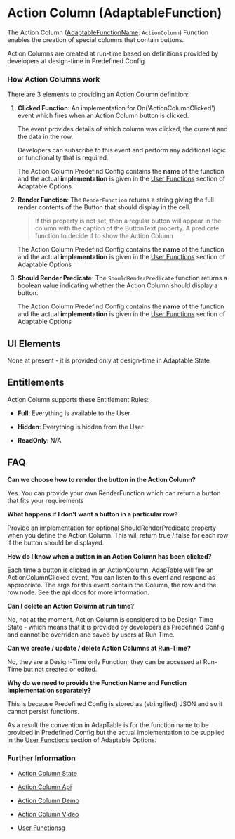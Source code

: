 # Action Column (AdaptableFunction)

The Action Column ([AdaptableFunctionName](https://api.adaptabletools.com/modules/_src_predefinedconfig_common_types_.html#adaptablefunctionname): `ActionColumn`) Function enables the creation of special columns that contain buttons.

Action Columns are created at run-time based on definitions provided by developers at design-time in Predefined Config 

### How Action Columns work

There are 3 elements to providing an Action Column definition:

1. **Clicked Function**: An implementation for On('ActionColumnClicked') event which fires when an Action Column button is clicked.

    The event provides details of which column was clicked, the current and the data in the row.  
    
    Developers can subscribe to this event and perform any additional logic or functionality that is required.

    The Action Column Predefind Config contains the **name** of the function and the actual **implementation** is given in the [User Functions](https://api.adaptabletools.com/modules/_src_adaptableoptions_userfunctions_.html) section of Adaptable Options.

2.  **Render Function**: The `RenderFunction` returns a string giving the full render contents of the Button that should display in the cell.

    > If this property is not set, then a regular button will appear in the column with the caption of the ButtonText property. A predicate function to decide if to show the Action Column

     The Action Column Predefind Config contains the **name** of the function and the actual **implementation** is given in the [User Functions](https://api.adaptabletools.com/modules/_src_adaptableoptions_userfunctions_.html) section of Adaptable Options


3.  **Should Render Predicate**: The `ShouldRenderPredicate` function returns a boolean value indicating whether the Action Column should display a button.

    The Action Column Predefind Config contains the **name** of the function and the actual **implementation** is given in the [User Functions](https://api.adaptabletools.com/modules/_src_adaptableoptions_userfunctions_.html) section of Adaptable Options


## UI Elements

None at present - it is provided only at design-time in Adaptable State

## Entitlements

Action Column supports these Entitlement Rules:

- **Full**: Everything is available to the User

- **Hidden**: Everything is hidden from the User

- **ReadOnly**: N/A

## FAQ

**Can we choose how to render the button in the Action Column?**

Yes. You can provide your own RenderFunction which can return a button that fits your requirements

**What happens if I don't want a button in a particular row?**

Provide an implementation for optional ShouldRenderPredicate property when you define the Action Column. This will return true / false for each row if the button should be displayed.

**How do I know when a button in an Action Column has been clicked?**

Each time a button is clicked in an ActionColumn, AdapTable will fire an ActionColumnClicked event. You can listen to this event and respond as appropriate. The args for this event contain the Column, the row and the row node. See the api docs for more information.

**Can I delete an Action Column at run time?**

No, not at the moment. Action Column is considered to be Design Time State - which means that it is provided by developers as Predefined Config and cannot be overriden and saved by users at Run Time.

**Can we create / update / delete Action Columns at Run-Time?**

No, they are a Design-Time only Function; they can be accessed at Run-Time but not created or edited.

**Why do we need to provide the Function Name and Function Implementation separately?**

This is because Predefined Config is stored as (stringified) JSON and so it cannot persist functions.  

As a result the convention in AdapTable is for the function name to be provided in Predefined Config but the actual implementation to be supplied in the [User Functions](https://api.adaptabletools.com/modules/_src_adaptableoptions_userfunctions_.html) section of Adaptable Options.

### Further Information

- [Action Column State](https://api.adaptabletools.com/interfaces/_src_predefinedconfig_actioncolumnstate_.actioncolumnstate.html)

- [Action Column Api](https://api.adaptabletools.com/interfaces/_src_api_actioncolumnapi_.actioncolumnapi.html)

- [Action Column Demo](https://demo.adaptabletools.com/column/aggridactioncolumnsdemo)

- [Action Column Video](https://youtu.be/y0cDvtdmSKM)

- [User Functions](https://api.adaptabletools.com/modules/_src_adaptableoptions_userfunctions_.html)g